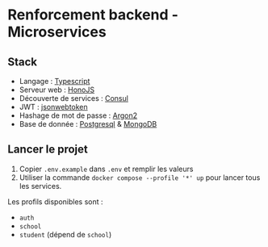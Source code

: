 # Renforcement backend - Microservices

## Stack

- Langage : [Typescript](https://typescriptlang.org)
- Serveur web : [HonoJS](https://npmjs.com/_/hono)
- Découverte de services : [Consul](https://consul.io)
- JWT : [jsonwebtoken](https://npmjs.com/_/jsonwebtoken)
- Hashage de mot de passe : [Argon2](https://npmjs.com/@node-rs/argon2)
- Base de donnée : [Postgresql](https://postgresql.org) & [MongoDB](https://www.mongodb.com/)

## Lancer le projet

1. Copier `.env.example` dans `.env` et remplir les valeurs
2. Utiliser la commande `docker compose --profile '*' up` pour lancer tous les services.

Les profils disponibles sont :

- `auth`
- `school`
- `student` (dépend de `school`)
